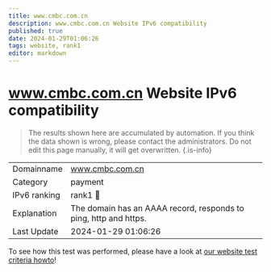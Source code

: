 ```yaml
---
title: www.cmbc.com.cn
description: www.cmbc.com.cn Website IPv6 compatibility
published: true
date: 2024-01-29T01:06:26
tags: website, rank1
editor: markdown
---
```


# www.cmbc.com.cn Website IPv6 compatibility

> The results shown here are accumulated by automation. If you think the data shown is wrong, please contact the administrators. 
> Do not edit this page manually, it will get overwritten.
{.is-info}


|   |   |
| - | - |
| Domainname | www.cmbc.com.cn
| Category | payment |
| IPv6 ranking | rank1 :1st_place_medal: |
| Explanation | The domain has an AAAA record, responds to ping, http and https. |
| Last Update | 2024-01-29 01:06:26 |

To see how this test was performed, please have a look at [our website test criteria howto](/howto/testcriteria/website)!

